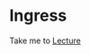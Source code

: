 # Ingress

  Take me to [Lecture](https://kodekloud.com/courses/certified-kubernetes-administrator-with-practice-tests/lectures/9808286)